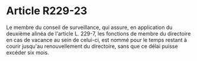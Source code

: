 # Article R229-23

Le membre du conseil de surveillance, qui assure, en application du deuxième alinéa de l'article L. 229-7, les fonctions de membre du directoire en cas de vacance au sein de celui-ci, est nommé pour le temps restant à courir jusqu'au renouvellement du directoire, sans que ce délai puisse excéder six mois.
